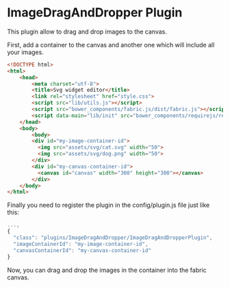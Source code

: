 ImageDragAndDropper Plugin
==========================

This plugin allow to drag and drop images to the canvas.

First, add a container to the canvas and another one which will include all your images.

```html
<!DOCTYPE html>
<html>
    <head>
        <meta charset="utf-8">
        <title>Svg widget editor</title>
        <link rel="stylesheet" href="style.css">
        <script src="lib/utils.js"></script>
        <script src="bower_components/fabric.js/dist/fabric.js"></script>
        <script data-main="lib/init" src="bower_components/requirejs/require.js"></script>
    </head>
    <body>
        <body>
        <div id="my-image-container-id">
          <img src="assets/svg/cat.svg" width="50">
          <img src="assets/svg/dog.png" width="50">
        </div>
        <div id="my-canvas-container-id">
          <canvas id="canvas" width="300" height="300"></canvas>
        </div>
    </body>
</html>
```

Finally you need to register the plugin in the config/plugin.js file just like this:

```js
...,
{
  "class": "plugins/ImageDragAndDropper/ImageDragAndDropperPlugin",
  "imageContainerId": "my-image-container-id",
  "canvasContainerId": "my-canvas-container-id"
}
```

Now, you can drag and drop the images in the container into the fabric canvas.
